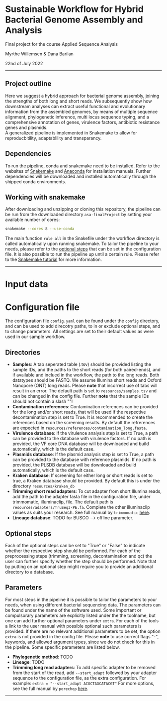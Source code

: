 # Sustainable Workflow for Hybrid Bacterial Genome Assembly and  Analysis
Final project for the course Applied Sequence Analysis 

Myrthe Willemsen & Dana Barilan 

22nd of July 2022

-------------------------------------------------------

## Project outline
Here we suggest a hybrid approach for bacterial genome assembly, joining the strengths of both long and short reads. We subsequently show how downstream analyses can extract useful functional and evolutionary information from the assembled genomes, by means of multiple sequence alignment, phylogenetic inference, multi locus sequence typing, and a comprehensive annotation of genes, virulence factors, antibiotic resistance genes and plasmids.  
A generalized pipeline is implemented in Snakemake to allow for reproducbitility, adaptablility and transparancy. 

## Dependencies 
To run the pipeline, conda and snakemake need to be installed. Refer to the websites of [Snakemake](https://snakemake.readthedocs.io/en/stable/) and [Anaconda](https://www.anaconda.com/) for installation manuals. Further dependencies will be downloaded and installed automatically through the shipped conda environments. 

## Working with snakemake 
After downloading and unzipping or cloning this repository, the pipeline can be run from the downloaded directory `asa-finalProject` by setting your available number of cores: 
```bash
snakemake --cores 8 --use-conda
```  
The main function `rule all` in the Snakefile under the workflow directory is called automatically upon running snakemake. To tailor the pipeline to your needs, please refer to the [optional steps]() that can be set in the configuration file. It is also possible to run the pipeline up until a certain rule. Please refer to the [Snakemake tutorial](https://snakemake.readthedocs.io/en/stable/tutorial/tutorial.html) for more information. 

-------------------------------------------------------
# Input data


# Configuration file 
The configuration file `config.yaml` can be found under the `config` directory, and can be used to add direcotry paths, to in or exclude optional steps, and to change parameters. All settings are set to their default values as were used in our sample workflow.     

## Directories
- **Samples**: A tab seperated table (.tsv) should be provided listing the sample IDs, and the paths to the short reads (for both paired-ends), and if available and inclued in the workflow, the path to the long reads. Both datatypes should be FASTQ. We assume Illumina short reads and Oxford Nanopore (ONT) long reads. 
Please **note** that incorrect use of tabs will result in an error. The default path is set to `resources/samples.tsv` and can be changed in the config file. 
Further **note** that the sample IDs should not contain a slash "\"!
- **Contamination references**: Contamination references can be provided for the long and/or short reads, that will be used if the respective decontamination step is set to True. It is recommended to create the references based on the screening results. By default the refrerences are expected in `resources/references/contamination_long.fasta`.
- **Virulence database**: If the virulence analysis step is set to True, a path can be provided to the database with virulence factors. If no path is provided, the VF core DNA database will be downloaded and build automatically, which is the default case. 
- **Plasmids database**: If the plasmid analysis step is set to True, a path can be provided to the database with reference plasmids. If no path is provided, the PLSDB database will be downloaded and build automatically, which is the default case. 
- **Kraken database**: If screening for either long or short reads is set to true, a Kraken database should be provided. By default this is under the directory `resources/kraken_db`
- **Trimming short read adapters**: To cut adapter from short Illumina reads, add the path to the adapter fasta file in the configuration file, under trimmomatic, illuminaclip, file. The default path is `resources/adapters/TruSeq3-PE.fa`. Complete the other illuminaclip values as suits your research. 
See full manual by `trimmomatic` [here](http://www.usadellab.org/cms/uploads/supplementary/Trimmomatic/TrimmomaticManual_V0.32.pdf).
- **Lineage database**: TODO for BUSCO --> offline parameter. 

## Optional steps
Each of the optional steps can be set to "True" or "False" to indicate whether the respective step should be performed. 
For each of the preprocessing steps (trimming, screening, decontamination and qc) the user can further specify whether the step should be performed. 
Note that by putting on an optional step might require you to provide an additional directory to a database. 


## Parameters 
For most steps in the pipeline it is possible to tailor the parameters to your needs, when using different bacterial sequencing data. 
The parameters can be found under the name of the software used. Some important or compulsorary parameters are explicitly listed under the the toolname, but one can add further optional parameters under `extra`. For each of the tools a link to the user manual with possible optional such parameters is provided. If there are no relevant additional parameters to be set, the option `extra` is not provided in the config file. Please **note** to use correct flags "-", keywords, and allowed argument types, since we do not check for this in the pipeline. Some specific parameters are listed below. 
- **Phylogenetic method**: TODO
- **Lineage**: TODO
- **Trimming long read adapters**: To add specific adapter to be removed from the start of the read, add `--start_adapt` followed by your adapter sequence to the configuration file, as the extra configuration. 
For example: `extra = "--start_adapt ACGCTAGCATACGT"`
For more options, see the full manual by `porechop` [here](https://github.com/rrwick/Porechop).

-------------------------------------------------------
<!-- 
## Further information on workflow steps  -->
<!-- ### Short reads trimming with `trimmomatic`
To cut adapter from short Illumina reads, add the path to the adapter fasta file in the configuration file, under trimmomatic, illuminaclip, file. The default path is `resources/adapters/TruSeq3-PE.fa`. Complete the other illuminaclip values as suits your research. 
See full manual by `trimmomatic` [here](http://www.usadellab.org/cms/uploads/supplementary/Trimmomatic/TrimmomaticManual_V0.32.pdf).
 -->

<!-- ### ONT trimming with `porechop`
To add specific adapter to be removed from the start of the read, add `--start_adapt` followed by your adapter sequence to the configuration file, as the extra configuration. 
For example: `extra = "--start_adapt ACGCTAGCATACGT"`
For more options, see the full manual by `porechop` [here](https://github.com/rrwick/Porechop).
 -->

